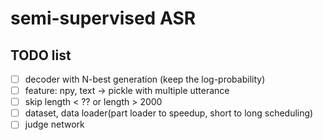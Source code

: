 # semi-supervised ASR
## TODO list 
- [ ] decoder with N-best generation (keep the log-probability)
- [ ] feature: npy, text -> pickle with multiple utterance
- [ ] skip length < ?? or length > 2000  
- [ ] dataset, data loader(part loader to speedup, short to long scheduling)
- [ ] judge network 

